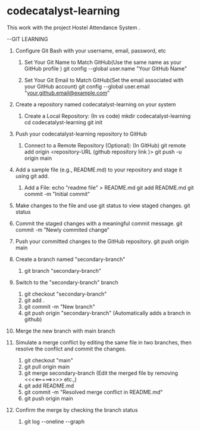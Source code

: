 ﻿# codecatalyst-learning
This work with the project Hostel Attendance System .


--GIT LEARNING

 1. Configure Git Bash with your username, email, password, etc
    1. Set Your Git Name to Match GitHub(Use the same name as your GitHub profile )
    git config --global user.name "Your GitHub Name" 
    
    2. Set Your Git Email to Match GitHub(Set the email associated with your GitHub account)
    git config --global user.email  "your.github.email@example.com"

2. Create a repository named codecatalyst-learning on your system
   1. Create a Local Repository:  (In vs code)
    mkdir codecatalyst-learning
    cd codecatalyst-learning
    git init
    

3.  Push your codecatalyst-learning repository to GitHub
    1. Connect to a Remote Repository (Optional): (In GitHub)
     git remote add origin <repository-URL (github repository link )>
     git push -u origin main
    
4. Add a sample file (e.g., README.md) to your repository and stage it using git add.
    1. Add a File:
     echo "readme file" > README.md 
     git add README.md 
     git commit -m "Initial commit“

5. Make changes to the file and use git status to view staged changes.
    git status 

6. Commit the staged changes with a meaningful commit message.
    git commit -m "Newly commited change“

7. Push your committed changes to the GitHub repository.
    git push origin main

8. Create a branch named "secondary-branch"
    1. git branch "secondary-branch"

9. Switch to the "secondary-branch" branch
    1. git checkout "secondary-branch"
    2. git add .
    3. git commit -m "New branch"
    4. git push origin "secondary-branch"  (Automatically adds a branch in github)

10. Merge the new branch with main branch
11. Simulate a merge conflict by editing the same file in two branches, then resolve the conflict and commit the changes.
    1. git checkout "main"
    2. git pull origin main
    3. git merge secondary-branch
    (Edit the  merged file by removing <<<<=====>>>> etc.,)
    4. git add README.md
    5. git commit -m "Resolved merge conflict in README.md"
    6. git push origin main

12. Confirm the merge by checking the branch status
    1. git log --oneline --graph

